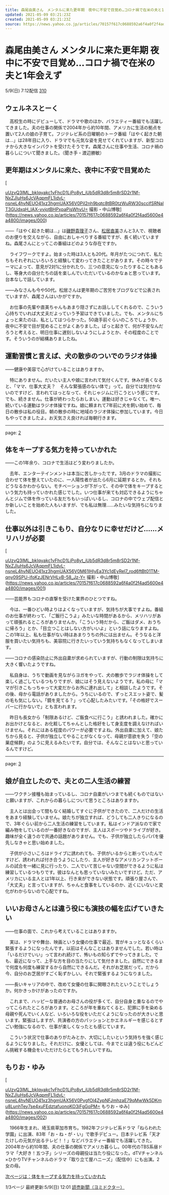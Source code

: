 ```yaml
---
title: 森尾由美さん　メンタルに来た更年期　夜中に不安で目覚め…コロナ禍で在米の夫と1年会えず（読売新聞（ヨミドクター）） - Yahoo!ニュース
updated: 2021-05-09 03:21:23Z
created: 2021-05-09 03:21:23Z
source: https://news.yahoo.co.jp/articles/70157f617c0688592a6f4a0f2f4ad5600e4a4800
---
```


# 森尾由美さん メンタルに来た更年期 夜中に不安で目覚め…コロナ禍で在米の夫と1年会えず

5/9(日) 7:12配信
[310]()

## ウェルネスとーく

　高校生の時にデビューして、ドラマや歌のほか、バラエティー番組でも活躍してきました。夫の仕事の関係で2004年から約10年間、アメリカに生活の拠点を置いて2人の娘の子育て。フジテレビ系の日曜朝のトーク番組「はやく起きた朝は…」は28年目に入り、ドラマでも元気な姿を見せてくれていますが、新型コロナから大きなインパクトを受けたそうです。森尾さんに仕事や生活、コロナ禍の暮らしについて聞きました。（聞き手・渡辺勝敏）

## 更年期はメンタルに来た、夜中に不安で目覚めた

[

[uUzvQ3lML_bkIqyakc1vFhcD1LjPo8yt_iUb5dR3d8r5m8rSD2r1Nf-NxZJIuHs6JcVAqpmFL1idvL-nsneL4hvNEUO41xz3hgmUAX56V0PiI2nh9bqtc8tBR0tzWuRW30sccifSRNalT3GUdxqH_IAX-vvjotBHPxpaPisWhvU=](../_resources/uUzvQ3lML_bkIqyakc1vFhcD1LjPo8yt_iUb5dR3d8r5m8rSD2r1Nf-NxZJIuHs6JcVAqpmFL1idvL-nsneL4hvNEUO41xz3hgmUAX56V0PiI2nh9bqtc8tBR0tzWuRW30sccifSRNalT3GUdxqH_IAX-vvjotBHPxpaPisWhvU=)   撮影・中山博敬](https://news.yahoo.co.jp/articles/70157f617c0688592a6f4a0f2f4ad5600e4a4800/images/000)

――「はやく起きた朝は…」は[磯野貴理子](https://search.yahoo.co.jp/search?ei=UTF-8&rkf=1&slfr=1&p=%E7%A3%AF%E9%87%8E%E8%B2%B4%E7%90%86%E5%AD%90&fr=link_kw_nws_direct)さん、[松居直美](https://search.yahoo.co.jp/search?ei=UTF-8&rkf=1&slfr=1&p=%E6%9D%BE%E5%B1%85%E7%9B%B4%E7%BE%8E&fr=link_kw_nws_direct)さんと3人で、視聴者のお便りを交えながら、自由におしゃべりする番組ですが、長く続いていますね。森尾さんにとってこの番組はどのような存在ですか。

　ライフワークですよ。始まった時は3人とも20代。年月がたつにつれて、私たちもそれぞれにいろいろと経験して変わってきたことがあります。その時々でテーマによって、意見が2対1に分かれたり、三つの意見になったりすることもあるし、等身大の自分たちの話を楽しんでいただいているのかなぁと思っています。台本なしで話しています。

――みなさんも今や50代。松居さんは更年期のご苦労をブログなどで公表されていますが、森尾さんはいかがですか。

　お仕事の先輩や直美ちゃんもあまり隠さずにお話ししてくれるので、こういう心持ちでいれば大丈夫だよっていう予習はできていました。でも、メンタルにちょっと来たのは、私としてはつらかった。50歳手前ぐらいのころでしょうか、夜中に不安で目が覚めることがよくありました。ぱっと起きて、何が不安なんだろうと考えると、明日仕事に遅刻しないようにしようとか、その程度のことです。そういうのが結構ありましたね。

## 運動習慣と言えば、犬の散歩のついでのラジオ体操

――健康や美容で心がけていることはありますか。

　特にありません。だいたい主人や娘に言われて気付くんです。休みが長くなると、「ママ、仕事大丈夫？　そんな緊張感のない体で」って。自分では気付かないのですけど、言われてはっとなって、それじゃジムに行こうという感じです。でも、続きません。仕事が終わったらおしまい。運動は好きじゃなくて。唯一、続いている運動はラジオ体操ですね。娘に頼まれて7年前に犬を飼い始めて、毎日の散歩は私の役目。朝の散歩の時に地域のラジオ体操に参加しています。今日もやってきましたよ。お天気さえ良ければ毎朝行きます。

* * *

page: [2](https://news.yahoo.co.jp/articles/70157f617c0688592a6f4a0f2f4ad5600e4a4800?page=2)

## 体をキープする気力を持っていかれた

――この1年余り、コロナで生活はどう変わりましたか。

　去年、エンターテインメントは本当に苦しかったです。3月のドラマの撮影に合わせて体を整えていたのに、一人陽性者が出たら6月に延期するとか。それもどうなるかわからない。モチベーションが下がって、その中で体をキープするという気力も持っていかれた感じでした。いつ仕事が来ても対応できるようにちゃんとジムで体を作っている友だちもいっぱいいるし、コロナの中でウェブ配信とか新しいことを始めた人もいますが、でも私は無理……みたいな気持ちになりました。

## 仕事以外は引きこもり、自分なりに幸せだけど……メリハリが必要

[

[uUzvQ3lML_bkIqyakc1vFhcD1LjPo8yt_iUb5dR3d8r5m8rSD2r1Nf-NxZJIuHs6JcVAqpmFL1idvL-nsneL4hvNEUO41xz3hgmUAX56V0M61lHlyEa3Yc1dEyRel7_rod6ftBt01TM-qny09SPU-ifoKzJENrVHLvB-58_Jz-Y=](../_resources/uUzvQ3lML_bkIqyakc1vFhcD1LjPo8yt_iUb5dR3d8r5m8rSD2r1Nf-NxZJIuHs6JcVAqpmFL1idvL-nsneL4hvNEUO41xz3hgmUAX56V0M61lHlyEa3Yc1dEyRel7_rod6ftBt01TM-qny09SPU-ifoKzJENrVHLvB-58_Jz-Y=)   撮影・中山博敬](https://news.yahoo.co.jp/articles/70157f617c0688592a6f4a0f2f4ad5600e4a4800/images/001)

――芸能界もコロナの直撃を受けた業界のひとつですね。

　今は、一番ひどい時よりはよくなっていますが、気持ちが大事ですよね。番組のお仕事が終わって、「ご飯行こうよ」みたいな時間があるから、メリハリがあって頑張れるところがありませんか。「こういう時だから、ご飯はダメ、おうちに帰ろう」とか、「目立つことはしない方がいいよ」という話になりますよね。この1年以上、私も仕事がない時はあまりうちの外には出ません。そうなると洋服を買いたい気持ちも、美容院に行きたいっていう気持ちもなくなってしまいます。

――コロナの感染防止に外出自粛が求められていますが、行動の制限は気持ちに大きく響いたようですね。

　私自身は、うちで動画を見ながらヨガをやって、犬の散歩でラジオ体操をして楽しく過ごしているつもりですが、娘にはそう見えないようです。私の母に「ママが引きこもっちゃって大変だからお外に連れ出して」と相談したようです。その後、母から電話がありましたから。うちにいるので、ずっとスエット姿で、髪の毛も気にしない。「鏡を見てる？」って心配したみたいです。「その格好でスーパーに行かないで」とも言われます。

　昨日も長女から「制限あるけど、ご飯食べに行こう」と誘われました。確かにお出かけとなると、お化粧してちゃんとした格好をして身支度を調えなければいけません。それにはある程度のパワーが必要ですよね。外出自粛に加えて、娘たちから見ると、子供が独立してやることがなくなって、母親が意欲を失う「空の巣症候群」のように見えるみたいです。自分では、そんなことはないと思っているんですけど。

* * *

page: [3](https://news.yahoo.co.jp/articles/70157f617c0688592a6f4a0f2f4ad5600e4a4800?page=3)

## 娘が自立したので、夫との二人生活の練習

――ワクチン接種も始まっているし、コロナ自粛がいつまでも続くものではないと願いますが、これからの暮らしについて思うところはありますか。

　主人とは出会って間もなく結婚してすぐに子供ができたので、二人だけの生活をあまり経験していません。娘たちが独立すれば、どうしても二人きりになるので、3年ぐらい前から二人生活の練習をしています。私はインドア派なので家で編み物をしているのが一番好きなのですが、主人はスポーツやドライブが好き。趣味が全く違うので共通の話題がありません。でも、子供が独立したらパパを優先しなきゃと思い始めました。

　子供が小さいころはドライブに誘われても、子供がいるからと断っていたんですけど、誘われれば付き合うようにしたり、主人が好きなアメリカンフットボールの試合を一緒に見に行ったり、二人でいて苦じゃない空間ができるように私は練習しているつもりです。彼はなんとも思っていないみたいですけど。ただ、アメリカにいる主人とは1年以上、行き来ができない状態です。頑張り屋さんで、「大丈夫」と言っていますが、ちゃんと食事をしているのか、近くにいないと変化がわからないので心配ですね。

## いいお母さんとは違う役にも演技の幅を広げていきたい

――仕事の面で、これから考えていることはありますか。

　実は、ドラマや舞台、映画という女優の仕事で最近、胃がキュッとなるくらい緊張するようになったんです。以前はそんなことはありませんでした。若い時は「いるだけでいい」って言われ続けて、怖いもの知らずでやってきました。でも、最近になって、上手な方を目の当たりにして気付きました。自然にできるまで何度も何度も練習するから自然にできるんだ。それがお芝居だって。だから今、自分のお芝居がすごく恥ずかしい。それで緊張するようになりました。

――長いキャリアの中で、改めて女優の仕事に開眼されたということでしょうか。何かきっかけがあったのですか。

　これまで、ハッピーな普通のお母さんの役が多くて、自分自身と重なるのでやってこられたところがあります。ところが年を重ねてくると、犯罪に手を染める母親や死んでいく人など、いろいろな役をいただくようになったのが大きいと思います。緊張はしますが、共演者の方のパッションとかエネルギーを感じるとすごい勉強になるので、仕事が楽しくなったとも感じています。

　こういう状況で仕事のありがたみとか、大切にしたいという気持ちを強く感じるようになりました。それだけに、女優としては、今までとは違う役にもどんどん挑戦する機会をいただけたらとてもうれしいですね。

## もりお・ゆみ

[

[uUzvQ3lML_bkIqyakc1vFhcD1LjPo8yt_iUb5dR3d8r5m8rSD2r1Nf-NxZJIuHs6JcVAqpmFL1idvL-nsneL4hvNEUO41xz3hgmUAX56V0PvgfOl4ZypNFJmhzaE79qMwWk5DKmu8LunhTey7se4xuFEdztafuonoKO3iFgGoPM=](../_resources/uUzvQ3lML_bkIqyakc1vFhcD1LjPo8yt_iUb5dR3d8r5m8rSD2r1Nf-NxZJIuHs6JcVAqpmFL1idvL-nsneL4hvNEUO41xz3hgmUAX56V0PvgfOl4ZypNFJmhzaE79qMwWk5DKmu8LunhTey7se4xuFEdztafuonoKO3iFgGoPM=)   もりお・ゆみ](https://news.yahoo.co.jp/articles/70157f617c0688592a6f4a0f2f4ad5600e4a4800/images/002)

　1966年生まれ、埼玉県草加市育ち。1982年フジテレビ系ドラマ「ねらわれた学園」に出演、83年「お・ね・が・い」で歌手デビュー。日本テレビ系「天才たけしの元気が出るテレビ！！」などバラエティー番組でも活躍してきた。2004年から約10年間、夫の仕事の関係でアメリカ暮らし。00年代のTBS系昼ドラマ「大好き！五つ子」シリーズの母親役は当たり役になった。dTVチャンネル×ひかりTVチャンネルのドラマ「取り立て屋ハニーズ」（配信中）にも出演。2女の母。

[次ページは：体をキープする気力を持っていかれた](https://news.yahoo.co.jp/articles/70157f617c0688592a6f4a0f2f4ad5600e4a4800?page=2)

*1*/3ページ
最終更新:5/9(日) 12:01
[読売新聞（ヨミドクター）](https://news.yahoo.co.jp/media/yomidr)